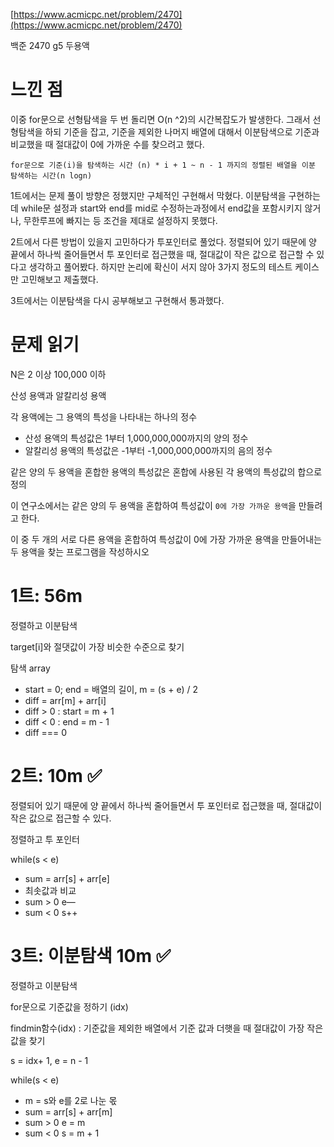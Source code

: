 [https://www.acmicpc.net/problem/2470](https://www.acmicpc.net/problem/2470)

백준 2470 g5 두용액

# 느낀 점

이중 for문으로 선형탐색을 두 번 돌리면 O(n ^2)의 시간복잡도가 발생한다. 그래서 선형탐색을 하되 기준을 잡고, 기준을 제외한 나머지 배열에 대해서 이분탐색으로 기준과 비교했을 때 절대값이 0에 가까운 수를 찾으려고 했다.

`for문으로 기준(i)을 탐색하는 시간 (n) * i + 1 ~ n - 1 까지의 정렬된 배열을 이분 탐색하는 시간(n logn)`

1트에서는 문제 풀이 방향은 정했지만 구체적인 구현해서 막혔다. 이분탐색을 구현하는데 while문 설정과 start와 end를 mid로 수정하는과정에서 end값을 포함시키지 않거나, 무한루프에 빠지는 등 조건을 제대로 설정하지 못했다.

2트에서 다른 방법이 있을지 고민하다가 투포인터로 풀었다. 정렬되어 있기 때문에 양 끝에서 하나씩 줄어들면서 투 포인터로 접근했을 때, 절대값이 작은 값으로 접근할 수 있다고 생각하고 풀어봤다. 하지만 논리에 확신이 서지 않아 3가지 정도의 테스트 케이스만 고민해보고 제출했다.

3트에서는 이분탐색을 다시 공부해보고 구현해서 통과했다.

# 문제 읽기

N은 2 이상 100,000 이하

산성 용액과 알칼리성 용액

각 용액에는 그 용액의 특성을 나타내는 하나의 정수

- 산성 용액의 특성값은 1부터 1,000,000,000까지의 양의 정수
- 알칼리성 용액의 특성값은 -1부터 -1,000,000,000까지의 음의 정수

같은 양의 두 용액을 혼합한 용액의 특성값은 혼합에 사용된 각 용액의 특성값의 합으로 정의

이 연구소에서는 같은 양의 두 용액을 혼합하여 특성값이 `0에 가장 가까운 용액`을 만들려고 한다.

이 중 두 개의 서로 다른 용액을 혼합하여 특성값이 0에 가장 가까운 용액을 만들어내는 두 용액을 찾는 프로그램을 작성하시오

# 1트: 56m

정렬하고 이분탐색

target[i]와 절댓값이 가장 비슷한 수준으로 찾기

탐색 array

- start = 0; end = 배열의 길이, m = (s + e) / 2
- diff = arr[m] + arr[i]
- diff > 0 : start = m + 1
- diff < 0 : end = m - 1
- diff === 0

# 2트: 10m ✅

정렬되어 있기 때문에 양 끝에서 하나씩 줄어들면서 투 포인터로 접근했을 때, 절대값이 작은 값으로 접근할 수 있다.

정렬하고 투 포인터

while(s < e)

- sum = arr[s] + arr[e]
- 최솟값과 비교
- sum > 0 e—
- sum < 0 s++

# 3트: 이분탐색 10m ✅

정렬하고 이분탐색

for문으로 기준값을 정하기 (idx)

findmin함수(idx) : 기준값을 제외한 배열에서 기준 값과 더햇을 때 절대값이 가장 작은 값을 찾기

s = idx+ 1, e = n - 1

while(s < e)

- m = s와 e를 2로 나눈 몫
- sum = arr[s] + arr[m]
- sum > 0 e = m
- sum < 0 s = m + 1
